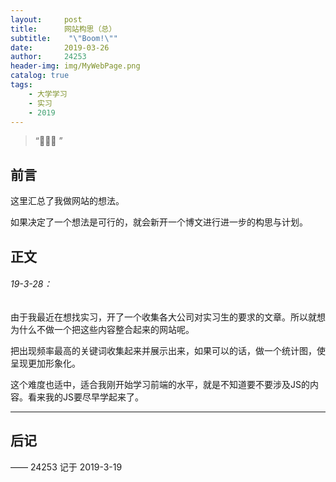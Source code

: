 ```yaml
---
layout:     post
title:      网站构思（总）
subtitle:    "\"Boom!\""
date:       2019-03-26
author:     24253
header-img: img/MyWebPage.png
catalog: true
tags:
    - 大学学习
    - 实习
    - 2019
---
```


> “🙉🙉🙉 ”

## 前言

这里汇总了我做网站的想法。

如果决定了一个想法是可行的，就会新开一个博文进行进一步的构思与计划。

## 正文

###### 19-3-28：

由于我最近在想找实习，开了一个收集各大公司对实习生的要求的文章。所以就想为什么不做一个把这些内容整合起来的网站呢。

把出现频率最高的关键词收集起来并展示出来，如果可以的话，做一个统计图，使呈现更加形象化。

这个难度也适中，适合我刚开始学习前端的水平，就是不知道要不要涉及JS的内容。看来我的JS要尽早学起来了。

---


## 后记



—— 24253 记于 2019-3-19


